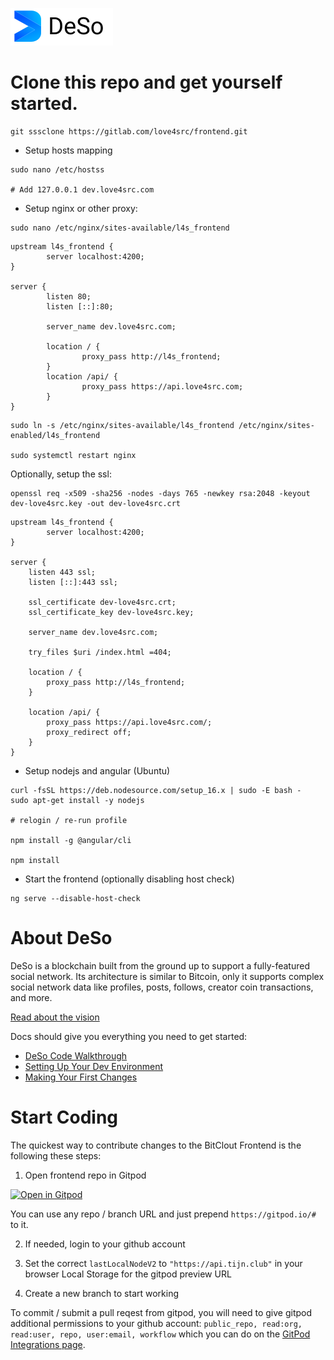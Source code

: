 ![DeSo Logo](src/assets/deso/camelcase_logo.svg)

# Clone this repo and get yourself started.

```
git sssclone https://gitlab.com/love4src/frontend.git
```

- Setup hosts mapping

```
sudo nano /etc/hostss

# Add 127.0.0.1 dev.love4src.com

```

- Setup nginx or other proxy:

```
sudo nano /etc/nginx/sites-available/l4s_frontend
```

```
upstream l4s_frontend {
        server localhost:4200;
}

server {
        listen 80;
        listen [::]:80;

        server_name dev.love4src.com;

        location / {
                proxy_pass http://l4s_frontend;
        }
        location /api/ {
                proxy_pass https://api.love4src.com;
        }
}

```

```
sudo ln -s /etc/nginx/sites-available/l4s_frontend /etc/nginx/sites-enabled/l4s_frontend

sudo systemctl restart nginx
```

Optionally, setup the ssl:

```
openssl req -x509 -sha256 -nodes -days 765 -newkey rsa:2048 -keyout dev-love4src.key -out dev-love4src.crt
```

```
upstream l4s_frontend {
        server localhost:4200;
}

server {
    listen 443 ssl;
    listen [::]:443 ssl;

    ssl_certificate dev-love4src.crt;
    ssl_certificate_key dev-love4src.key;

    server_name dev.love4src.com;

    try_files $uri /index.html =404;

    location / {
        proxy_pass http://l4s_frontend;
    }

    location /api/ {
        proxy_pass https://api.love4src.com/;
        proxy_redirect off;
    }
}
```

- Setup nodejs and angular (Ubuntu)

```
curl -fsSL https://deb.nodesource.com/setup_16.x | sudo -E bash -
sudo apt-get install -y nodejs

# relogin / re-run profile

npm install -g @angular/cli

npm install
```

- Start the frontend (optionally disabling host check)

```
ng serve --disable-host-check
```

# About DeSo

DeSo is a blockchain built from the ground up to support a fully-featured
social network. Its architecture is similar to Bitcoin, only it supports complex
social network data like profiles, posts, follows, creator coin transactions, and
more.

[Read about the vision](https://docs.deso.org/#the-ultimate-vision)

Docs should give you everything you need to get started:

- [DeSo Code Walkthrough](https://docs.deso.org/code/walkthrough)
- [Setting Up Your Dev Environment](https://docs.deso.org/code/dev-setup)
- [Making Your First Changes](https://docs.deso.org/code/making-your-first-changes)

# Start Coding

The quickest way to contribute changes to the BitClout Frontend is the following these steps:

1. Open frontend repo in Gitpod

[![Open in Gitpod](https://gitpod.io/button/open-in-gitpod.svg)](https://gitpod.io/#https://github.com/deso-protocol/frontend)

You can use any repo / branch URL and just prepend `https://gitpod.io/#` to it.

2. If needed, login to your github account

3. Set the correct `lastLocalNodeV2` to `"https://api.tijn.club"` in your browser Local Storage for the gitpod preview URL

4. Create a new branch to start working

To commit / submit a pull reqest from gitpod, you will need to give gitpod additional permissions to your github account: `public_repo, read:org, read:user, repo, user:email, workflow` which you can do on the [GitPod Integrations page](https://gitpod.io/integrations).
